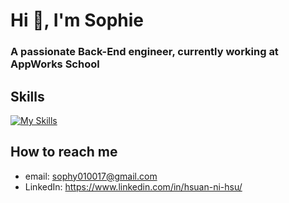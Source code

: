 <h1>Hi 👋, I'm Sophie</h1>
<h3>A passionate Back-End engineer, currently working at AppWorks School</h3>

## Skills
[![My Skills](https://skillicons.dev/icons?i=nodejs,linux,docker,nginx,mysql,redis,aws&perline=10)](https://skillicons.dev)



## How to reach me
- email: sophy010017@gmail.com
- LinkedIn: https://www.linkedin.com/in/hsuan-ni-hsu/

